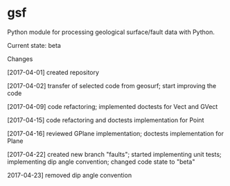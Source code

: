 # gsf
Python module for processing geological surface/fault data with Python.

Current state: beta

Changes

[2017-04-01] created repository 

[2017-04-02] transfer of selected code from geosurf; start improving the code

[2017-04-09] code refactoring; implemented doctests for Vect and GVect

[2017-04-15] code refactoring and doctests implementation for Point

[2017-04-16] reviewed GPlane implementation; doctests implementation for Plane

[2017-04-22] created new branch "faults"; started implementing unit tests; implementing dip angle convention; changed code state to "beta"

2017-04-23] removed dip angle convention

